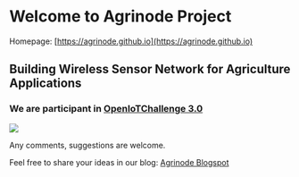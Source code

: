 # Welcome to Agrinode Project

Homepage: [https://agrinode.github.io](https://agrinode.github.io)

## Building Wireless Sensor Network for Agriculture Applications

### We are participant in [OpenIoTChallenge 3.0](https://iot.eclipse.org/open-iot-challenge/)

![](https://iot.eclipse.org/open-iot-challenge/images/header-logo.png)


Any comments, suggestions are welcome.

Feel free to share your ideas in our blog: [Agrinode Blogspot](https://agrinode.blogspot.com/)
